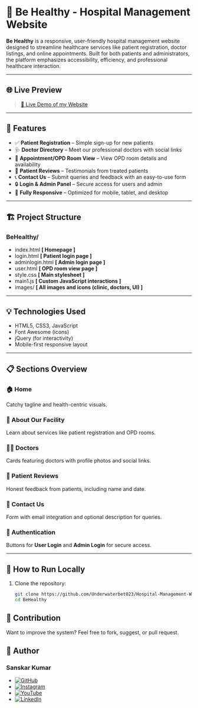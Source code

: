 # 🏥 Be Healthy - Hospital Management Website

**Be Healthy** is a responsive, user-friendly hospital management website designed to streamline healthcare services like patient registration, doctor listings, and online appointments. Built for both patients and administrators, the platform emphasizes accessibility, efficiency, and professional healthcare interaction.

---

## 🌐 Live Preview

> [ 🏥 Live Demo of my Website](https://underwaterbet023.github.io/Hospital-Management-Website/) 

---

## 🧩 Features

- ✅ **Patient Registration** – Simple sign-up for new patients
- 🩺 **Doctor Directory** – Meet our professional doctors with social links
- 📅 **Appointment/OPD Room View** – View OPD room details and availability
- 🌟 **Patient Reviews** – Testimonials from treated patients
- 📞 **Contact Us** – Submit queries and feedback with an easy-to-use form
- 🔒 **Login & Admin Panel** – Secure access for users and admin
- 📱 **Fully Responsive** – Optimized for mobile, tablet, and desktop

---

## 🏗️ Project Structure

### BeHealthy/
- index.html  **[ Homepage ]**
- login.html  **[ Patient login page ]**
- adminlogin.html  **[ Admin login page ]**
- user.html  **[ OPD room view page ]**
- style.css  **[ Main stylesheet ]**
- main1.js  **[ Custom JavaScript interactions ]**
- images/  **[ All images and icons (clinic, doctors, UI) ]**
---

## 💡 Technologies Used

- HTML5, CSS3, JavaScript
- Font Awesome (icons)
- jQuery (for interactivity)
- Mobile-first responsive layout

---

## 📋 Sections Overview

### 🏠 Home
Catchy tagline and health-centric visuals.

### 🩻 About Our Facility
Learn about services like patient registration and OPD rooms.

### 👨‍⚕️ Doctors
Cards featuring doctors with profile photos and social links.

### 💬 Patient Reviews
Honest feedback from patients, including name and date.

### 📨 Contact Us
Form with email integration and optional description for queries.

### 🔐 Authentication
Buttons for **User Login** and **Admin Login** for secure access.

---

## 🚀 How to Run Locally

1. Clone the repository:
   ```bash
   git clone https://github.com/Underwaterbet023/Hospital-Management-Website.git
   cd BeHealthy

## 🙌 Contribution
Want to improve the system? Feel free to fork, suggest, or pull request.

## 👤 Author

### Sanskar Kumar

- [![GitHub](https://img.shields.io/badge/GitHub-Underwaterbet023-181717?style=flat&logo=github)](https://github.com/Underwaterbet023)
- [![Instagram](https://img.shields.io/badge/Instagram-mainhoonsanskar-E4405F?style=flat&logo=instagram)](https://www.instagram.com/mainhoonsanskar)
- [![YouTube](https://img.shields.io/badge/YouTube-SanskarKumar--i1s-FF0000?style=flat&logo=youtube)](https://www.youtube.com/@SanskarKumar-i1s)
- [![LinkedIn](https://img.shields.io/badge/LinkedIn-Sanskar%20Kumar-0077B5?style=flat&logo=linkedin)](https://www.linkedin.com/in/sanskar-kumar-65162a2b5/)
